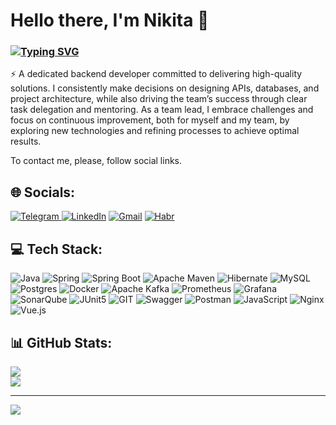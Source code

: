 # Hello there, I'm Nikita 👋
### [![Typing SVG](https://readme-typing-svg.herokuapp.com?font=Fira+Code&size=19&duration=5000&pause=3000&color=0E9600&width=800&lines=A+passionate+backend+developer)](https://git.io/typing-svg)

⚡ A dedicated backend developer committed to delivering high-quality solutions. I consistently make decisions on designing APIs, databases, and project architecture, while also driving the team’s success through clear task delegation and mentoring. As a team lead, I embrace challenges and focus on continuous improvement, both for myself and my team, by exploring new technologies and refining processes to achieve optimal results.

To contact me, please, follow social links.

## 🌐 Socials:
[![Telegram](https://img.shields.io/badge/Telegram-2CA5E0?style=for-the-badge&logo=telegram&logoColor=white) ](https://t.me/nikitabuffy) [![LinkedIn](https://img.shields.io/badge/linkedin-%230077B5.svg?style=for-the-badge&logo=linkedin&logoColor=white)](https://linkedin.com/in/nikitabuffy) [![Gmail](https://img.shields.io/badge/Gmail-D14836?style=for-the-badge&logo=gmail&logoColor=white)](https://mail.google.com/mail/?view=cm&source=mailto&to=pominov.nk@gmail.com) [![Habr](https://img.shields.io/badge/Habr-65A3BE.svg?style=for-the-badge&logo=Habr&logoColor=white)](https://habr.com/ru/users/nickpominov/)

## 💻 Tech Stack:
![Java](https://img.shields.io/badge/java-%23ED8B00.svg?style=for-the-badge&logo=java&logoColor=white) ![Spring](https://img.shields.io/badge/spring-%236DB33F.svg?style=for-the-badge&logo=spring&logoColor=white) ![Spring Boot](https://img.shields.io/badge/Spring_Boot-F2F4F9?style=for-the-badge&logo=spring-boot) ![Apache Maven](https://img.shields.io/badge/Apache%20Maven-C71A36?style=for-the-badge&logo=Apache%20Maven&logoColor=white) ![Hibernate](https://img.shields.io/badge/Hibernate-59666C?style=for-the-badge&logo=Hibernate&logoColor=white) ![MySQL](https://img.shields.io/badge/mysql-%2300f.svg?style=for-the-badge&logo=mysql&logoColor=white) ![Postgres](https://img.shields.io/badge/postgres-%23316192.svg?style=for-the-badge&logo=postgresql&logoColor=white) ![Docker](https://img.shields.io/badge/docker-%230db7ed.svg?style=for-the-badge&logo=docker&logoColor=white) ![Apache Kafka](https://img.shields.io/badge/Apache%20Kafka-000?style=for-the-badge&logo=apachekafka) ![Prometheus](https://img.shields.io/badge/Prometheus-E6522C?style=for-the-badge&logo=Prometheus&logoColor=white) ![Grafana](https://img.shields.io/badge/grafana-%23F46800.svg?style=for-the-badge&logo=grafana&logoColor=white) ![SonarQube](https://img.shields.io/badge/SonarQube-black?style=for-the-badge&logo=sonarqube&logoColor=4E9BCD) ![JUnit5](https://img.shields.io/badge/Junit5-25A162?style=for-the-badge&logo=junit5&logoColor=white) ![GIT](https://img.shields.io/badge/Git-fc6d26?style=for-the-badge&logo=git&logoColor=white) ![Swagger](https://img.shields.io/badge/-Swagger-%23Clojure?style=for-the-badge&logo=swagger&logoColor=white) ![Postman](https://img.shields.io/badge/Postman-FF6C37?style=for-the-badge&logo=postman&logoColor=white) ![JavaScript](https://img.shields.io/badge/javascript-%23323330.svg?style=for-the-badge&logo=javascript&logoColor=%23F7DF1E) ![Nginx](https://img.shields.io/badge/nginx-%23009639.svg?style=for-the-badge&logo=nginx&logoColor=white) ![Vue.js](https://img.shields.io/badge/vuejs-%2335495e.svg?style=for-the-badge&logo=vuedotjs&logoColor=%234FC08D)

## 📊 GitHub Stats:
![](https://github-readme-streak-stats.herokuapp.com/?user=NikitaBuffy&theme=ayu-mirage&hide_border=false)<br/>
![](https://github-readme-stats.vercel.app/api/top-langs/?username=NikitaBuffy&theme=ayu-mirage&hide_border=false&include_all_commits=true&count_private=true&layout=compact)

---
[![](https://visitcount.itsvg.in/api?id=NikitaBuffy&icon=0&color=3)](https://visitcount.itsvg.in)
